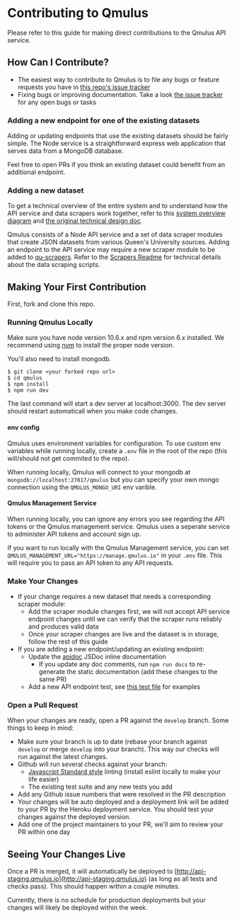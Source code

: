 # Contributing to Qmulus
Please refer to this guide for making direct contributions to the Qmulus API service.

## How Can I Contribute?
- The easiest way to contribute to Qmulus is to file any bugs or feature requests you have in [this repo's issue tracker](https://github.com/queens-qmulus/qmulus/issues)
- Fixing bugs or improving documentation. Take a look [the issue tracker](https://github.com/queens-qmulus/qmulus/issues) for any open bugs or tasks

### Adding a new endpoint for one of the existing datasets
Adding or updating endpoints that use the existing datasets should be fairly simple. The Node service is a straightforward express web application that serves data from a MongoDB database.

Feel free to open PRs if you think an existing dataset could benefit from an additional endpoint.

### Adding a new dataset
To get a technical overview of the entire system and to understand how the API service and data scrapers work together, refer to this [system overview diagram](https://docs.google.com/drawings/d/1jeoJlOxrmR5KwAhRTvgbgjOKE1ElvsWg4Mh15_480-o/edit?usp=sharing) and [the original technical design doc](https://docs.google.com/document/d/1mSzL61QNuoLRUKFjVgBNZ3OXuvTTt8ZQlr1hROU5qTE).

Qmulus consists of a Node API service and a set of data scraper modules that create JSON datasets from various Queen's University sources. Adding an endpoint to the API service may require a new scraper module to be added to [qu-scrapers](https://github.com/queens-qmulus/qu-scrapers). Refer to the [Scrapers Readme](https://github.com/queens-qmulus/qu-scrapers) for technical details about the data scraping scripts.

## Making Your First Contribution
First, fork and clone this repo. 

### Running Qmulus Locally
Make sure you have node version 10.6.x and npm version 6.x installed. We recommend using [nvm](https://github.com/nvm-sh/nvm) to install the proper node version.

You'll also need to install mongodb.
```
$ git clone <your forked repo url>
$ cd qmulus
$ npm install
$ npm run dev
```
The last command will start a dev server at localhost:3000. The dev server should restart automaticall when you make code changes.

#### env config
Qmulus uses environment variables for configuration. To use custom env variables while running locally, create a `.env` file in the root of the repo (this will/should not get commited to the repo).

When running locally, Qmulus will connect to your mongodb at `mongodb://localhost:27017/qmulus` but you can specify your own mongo connection using the `QMULUS_MONGO_URI` env varible.

#### Qmulus Management Service
When running locally, you can ignore any errors you see regarding the API tokens or the Qmulus management service. Qmulus uses a seperate service to administer API tokens and account sign up.

If you want to run locally with the Qmulus Management service, you can set `QMULUS_MANAGEMENT_URL="https://manage.qmulus.io"` in your `.env` file. This will require you to pass an API token to any API requests.

### Make Your Changes
- If your change requires a new dataset that needs a corresponding scraper module:
  - Add the scraper module changes first, we will not accept API service endpoint changes until we can verify that the scraper runs reliably and produces valid data
  - Once your scraper changes are live and the dataset is in storage, follow the rest of this guide
- If you are adding a new endpoint/updating an existing endpoint:
  - Update the [apidoc](http://apidocjs.com/) JSDoc inline documentation
    - If you update any doc comments, run `npm run docs` to re-generate the static documentation (add these changes to the same PR)
  - Add a new API endpoint test, see [this test file](https://github.com/queens-qmulus/qmulus/blob/develop/test/textbooks/textbooks.test.js) for examples

### Open a Pull Request
When your changes are ready, open a PR against the `develop` branch. Some things to keep in mind:
- Make sure your branch is up to date (rebase your branch against `develop` or merge `develop` into your branch). This way our checks will run against the latest changes.
- Github will run several checks against your branch:
  - [Javascript Standard style](https://standardjs.com) linting (install eslint locally to make your life easier)
  - The existing test suite and any new tests you add
- Add any Github issue numbers that were resolved in the PR description
- Your changes will be auto deployed and a deployment link will be added to your PR by the Heroku deployment service. You should test your changes against the deployed version.
- Add one of the project maintainers to your PR, we'll aim to review your PR within one day

## Seeing Your Changes Live
Once a PR is merged, it will automatically be deployed to [http://api-staging.qmulus.io](http://api-staging.qmulus.io) (as long as all tests and checks pass). This should happen within a couple minutes.

Currently, there is no schedule for production deployments but your changes will likely be deployed within the week.

